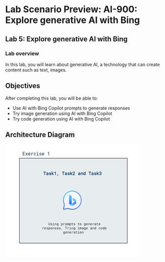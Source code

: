 # Lab Scenario Preview: AI-900: Explore generative AI with Bing

## Lab 5: Explore generative AI with Bing

### Lab overview
In this lab, you will learn about generative AI, a technology that can create content such as text, images.

## Objectives
  
After completing this lab, you will be able to:
- Use AI with Bing Copilot prompts to generate responses
- Try image generation using AI with Bing Copilot
- Try code generation using AI with Bing Copilot

## Architecture Diagram

  ![](../media/module05new.png)
   
